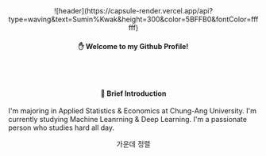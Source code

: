 <div align="center">
![header](https://capsule-render.vercel.app/api?type=waving&text=Sumin%Kwak&height=300&color=5BFFB0&fontColor=ffffff)
 
  
  #### ✋ Welcome to my Github Profile!


  <br/>

  <br/>


  #### 🔎 Brief Introduction
</div>


I'm majoring in Applied Statistics & Economics at Chung-Ang University.
I'm currently studying Machine Leanrning & Deep Learning.
I'm a passionate person who studies hard all day.
<div align="center">
  가운데 정렬
</div>
